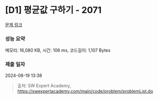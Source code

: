 # [D1] 평균값 구하기 - 2071 

[문제 링크](https://swexpertacademy.com/main/code/problem/problemDetail.do?contestProbId=AV5QRnJqA5cDFAUq) 

### 성능 요약

메모리: 16,080 KB, 시간: 106 ms, 코드길이: 1,107 Bytes

### 제출 일자

2024-08-19 13:38



> 출처: SW Expert Academy, https://swexpertacademy.com/main/code/problem/problemList.do